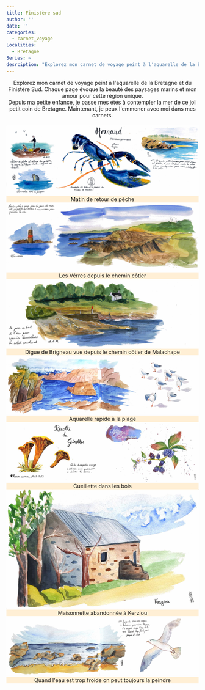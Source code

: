 ```yaml
---
title: Finistère sud
author: ''
date: ''
categories:
  - carnet_voyage
Localities: 
  - Bretagne
Series: ~
desrciption: "Explorez mon carnet de voyage peint à l'aquarelle de la Bretagne et du Finistère Sud. Chaque page évoque la beauté des paysages marins et mon amour pour cette région unique."
---
```

<center> 
Explorez mon carnet de voyage peint à l'aquarelle de la Bretagne et du Finistère Sud. Chaque page évoque la beauté des paysages marins et mon amour pour cette région unique.
<br>
Depuis ma petite enfance, je passe mes étés à contempler la mer de ce joli petit coin de Bretagne. Maintenant, je peux l'emmener avec moi dans mes carnets. 

<br>
<br>
<div class="container-fluid p-6 mx-auto grid grid-cols-1 md:grid-cols-2 lg:grid-cols-2 gap-8">
  <div class='row justify-content-center'>
    <div class="carnet_2p_card">
      <div class="featured_img">
        <img src="DoublePage_brigneau2022.jpg" alt="Aquarelle d'un matin de retour de pêche"/></div>
      <div class="featured_txt" style="background-color: papayawhip">Matin de retour de pêche</div>
    </div>
    <div class="carnet_2p_card">
      <div class="featured_img">
        <img src="DoublePage_brigneau-les-verres.jpg" alt="Aquarelle des roches de les Vérres"/></div>
      <div class="featured_txt" style="background-color: papayawhip">Les Vérres depuis le chemin côtier</div>
    </div>
    <div class="carnet_2p_card">
      <div class="featured_img">
        <img src="2022-08-08_brigneau-digue-depuis-la-une.jpg" alt="Aquarelle de la digue de Brigneau"/></div>
      <div class="featured_txt" style="background-color: papayawhip">Digue de Brigneau vue depuis le chemin côtier de Malachape</div>  
    </div>
    <div class="carnet_2p_card">
      <div class="featured_img">
        <img src="DoublePage_ladeux_mouettes.jpg" alt="Aquarelle du bord de mer de breton"/></div>
      <div class="featured_txt" style="background-color: papayawhip">Aquarelle rapide à la plage</div>  
    </div>
    <div class="carnet_2p_card">
      <div class="featured_img">
        <img src="DoublePage_girolles_mures.jpg" alt="Illustration naturaliste à l'aquarelle des champignons girolles et des mûres sauvages"/></div>
      <div class="featured_txt" style="background-color: papayawhip">Cueillette dans les bois</div>  
    </div>
    <div class="carnet_card">
      <div class="featured_img">
        <img src="Page_Kerziou.jpg" alt="Illustartion à l'aquarelle du maisonnette en pierre"/></div>
      <div class="featured_txt" style="background-color: papayawhip">Maisonnette abandonnée à Kerziou</div>
    </div>
    <div class="carnet_2p_card">
      <div class="featured_img">
        <img src="Double_Page_Plage_mouette.jpg" alt="Illustration à l'aquarelle de la digue de Brigneau à Moelan-sur-Mer"/></div>
      <div class="featured_txt" style="background-color: papayawhip">Quand l'eau est trop froide on peut toujours la peindre</div>  
    </div>
  </div>
</div>
